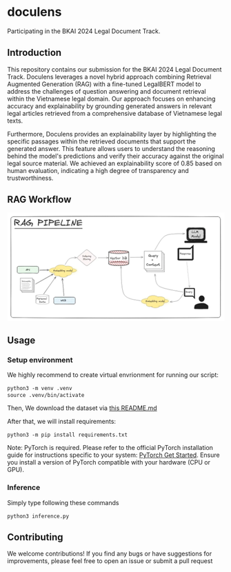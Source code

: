 # doculens
Participating in the BKAI 2024 Legal Document Track.


## Introduction
This repository contains our submission for the BKAI 2024 Legal Document Track. Doculens leverages a novel hybrid approach combining Retrieval Augmented Generation (RAG) with a fine-tuned LegalBERT model to address the challenges of question answering and document retrieval within the Vietnamese legal domain. Our approach focuses on enhancing accuracy and explainability by grounding generated answers in relevant legal articles retrieved from a comprehensive database of Vietnamese legal texts.

Furthermore, Doculens provides an explainability layer by highlighting the specific passages within the retrieved documents that support the generated answer. This feature allows users to understand the reasoning behind the model's predictions and verify their accuracy against the original legal source material. We achieved an explainability score of 0.85 based on human evaluation, indicating a high degree of transparency and trustworthiness.

## RAG Workflow

![](/assets/rag_baseline.webp)

## Usage 

### Setup environment


We highly recommend to create virtual envrionment for running our script: 

```
python3 -m venv .venv
source .venv/bin/activate
```

Then, We download the dataset via [this README.md](./db/README.md)

After that, we will install requirements: 

```
python3 -m pip install requirements.txt
```

Note: PyTorch is required.  Please refer to the official PyTorch installation guide for instructions specific to your system: [PyTorch Get Started](https://pytorch.org/get-started/locally/).  Ensure you install a version of PyTorch compatible with your hardware (CPU or GPU).

### Inference

Simply type following these commands

```
python3 inference.py

```

## Contributing

We welcome contributions! If you find any bugs or have suggestions for improvements, please feel free to open an issue or submit a pull request